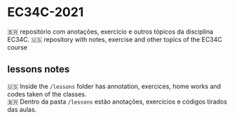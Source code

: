 # EC34C-2021
🇧🇷 repositório com anotações, exercício e outros tópicos da disciplina EC34C. 🇺🇸 repository with notes, exercise and other topics of the EC34C course


## lessons notes

🇺🇸 Inside the `/lessons` folder has annotation, exercices, home works and codes taken of the classes.<br>
🇧🇷 Dentro da pasta `/lessons` estão anotações, exercícios e códigos tirados das aulas.

